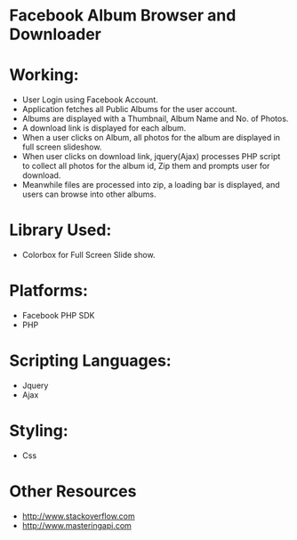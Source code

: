 # Facebook Album Browser and Downloader

# Working:

 * User Login using Facebook Account.
 * Application fetches all Public Albums for the user account.
 * Albums are displayed with a Thumbnail, Album Name and No. of Photos.
 * A download link is displayed for each album.
 * When a user clicks on Album, all photos for the album are displayed in full screen slideshow.
 * When user clicks on download link, jquery(Ajax) processes PHP script to collect all photos for the album id, Zip them and prompts user for download.
 * Meanwhile files are processed into zip, a loading bar is displayed, and users can browse into other albums.



# Library Used:
  * Colorbox for Full Screen Slide show.
 
# Platforms:
   * Facebook PHP SDK
   * PHP

# Scripting Languages:
  * Jquery
  * Ajax

# Styling:
  * Css

# Other Resources
   * http://www.stackoverflow.com
   * http://www.masteringapi.com





